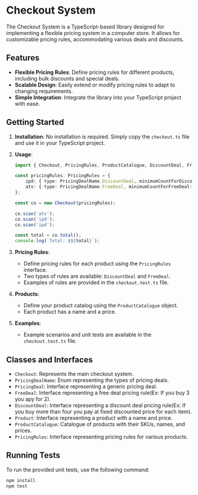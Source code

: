 # Checkout System

The Checkout System is a TypeScript-based library designed for implementing a flexible pricing system in a computer store. It allows for customizable pricing rules, accommodating various deals and discounts.

## Features

- **Flexible Pricing Rules**: Define pricing rules for different products, including bulk discounts and special deals.
- **Scalable Design**: Easily extend or modify pricing rules to adapt to changing requirements.
- **Simple Integration**: Integrate the library into your TypeScript project with ease.

## Getting Started

1. **Installation**: No installation is required. Simply copy the `checkout.ts` file and use it in your TypeScript project.

2. **Usage**:

    ```typescript
    import { Checkout, PricingRules, ProductCatalogue, DiscountDeal, FreeDeal, PricingDealName } from './checkout';

    const pricingRules: PricingRules = {
        ipd: { type: PricingDealName.DiscountDeal, minimumCountForDiscount: 4, discountPrice: 499.99 },
        atv: { type: PricingDealName.FreeDeal, minimumCountForFreeDeal: 3, countToPay: 2 },
    };

    const co = new Checkout(pricingRules);

    co.scan('atv');
    co.scan('ipd');
    co.scan('ipd');

    const total = co.total();
    console.log(`Total: $${total}`);
    ```

3. **Pricing Rules**:
    - Define pricing rules for each product using the `PricingRules` interface.
    - Two types of rules are available: `DiscountDeal` and `FreeDeal`.
    - Examples of rules are provided in the `checkout.test.ts` file.

4. **Products**:
    - Define your product catalog using the `ProductCatalogue` object.
    - Each product has a name and a price.

5. **Examples**:
    - Example scenarios and unit tests are available in the `checkout.test.ts` file.

## Classes and Interfaces

- `Checkout`: Represents the main checkout system.
- `PricingDealName`: Enum representing the types of pricing deals.
- `PricingDeal`: Interface representing a generic pricing deal.
- `FreeDeal`: Interface representing a free deal pricing rule(Ex: If you buy 3 you apy for 2).
- `DiscountDeal`: Interface representing a discount deal pricing rule(Ex: If you buy more than four you pay at fixed discounted price for each item).
- `Product`: Interface representing a product with a name and price.
- `ProductCatalogue`: Catalogue of products with their SKUs, names, and prices.
- `PricingRules`: Interface representing pricing rules for various products.

## Running Tests

To run the provided unit tests, use the following command:

```bash
npm install
npm test
